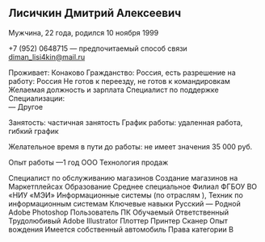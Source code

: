 ## Лисичкин Дмитрий Алексеевич

Мужчина, 22 года, родился 10 ноября 1999

+7 (952) 0648715 — предпочитаемый способ связи
diman_lisi4kin@mail.ru

Проживает: Конаково
Гражданство: Россия, есть разрешение на работу: Россия
Не готов к переезду, не готов к командировкам
Желаемая должность и зарплата
Специалист по поддержке
Специализации:  
—  Другое

Занятость: частичная занятость
График работы: удаленная работа, гибкий график

Желательное время в пути до работы: не имеет значения	35 000
руб.

Опыт работы —1 год
ООО Технология продаж

Специалист по обслуживанию магазинов
Создание магазинов на Маркетплейсах
Образование
Среднее специальное
Филиал ФГБОУ ВО «НИУ «МЭИ»
Информационные системы (по отраслям ), Техник по информационным системам 
Ключевые навыки
Русский — Родной
Adobe Photoshop  Пользователь ПК  Обучаемый  Ответственный  Трудолюбивый  Adobe Illustrator  Плоттер  Принтер  Сканер
Опыт вождения
Имеется собственный автомобиль
Права категории B
